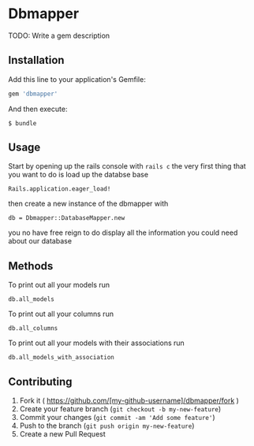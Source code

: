 # Dbmapper

TODO: Write a gem description

## Installation

Add this line to your application's Gemfile:

```ruby
gem 'dbmapper'
```

And then execute:

    $ bundle


## Usage

Start by opening up the rails console with `rails c`
the very first thing that you want to do is load up the databse base
```
Rails.application.eager_load!
```
then create a new instance of the dbmapper with 
```
db = Dbmapper::DatabaseMapper.new
```
you no have free reign to do display all the information you could need about our database 

## Methods
To print out all your models run
```
db.all_models
```
To print out all your columns run 
```
db.all_columns
```
To print out all your models with their associations run
```
db.all_models_with_association
```

## Contributing

1. Fork it ( https://github.com/[my-github-username]/dbmapper/fork )
2. Create your feature branch (`git checkout -b my-new-feature`)
3. Commit your changes (`git commit -am 'Add some feature'`)
4. Push to the branch (`git push origin my-new-feature`)
5. Create a new Pull Request
